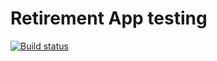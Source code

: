 # Retirement App testing
[![Build status](https://build.appcenter.ms/v0.1/apps/22c374a6-d40a-4704-ad60-4de4dade90bf/branches/dev/badge)](https://appcenter.ms)
